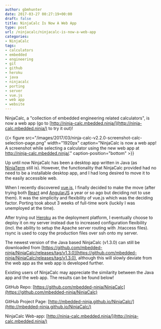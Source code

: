 ```yaml
---
author: gbmhunter
date: 2017-03-27 00:27:19+00:00
draft: false
title: NinjaCalc Is Now A Web App
type: post
url: /ninjacalc/ninjacalc-is-now-a-web-app
categories:
- NinjaCalc
tags:
- calculators
- embedded
- engineering
- git
- github
- heroku
- java
- ninjacalc
- porting
- server
- vue.js
- web app
- website
---
```


NinjaCalc, a "collection of embedded engineering related calculators", is now a web app (go to [http://ninja-calc.mbedded.ninja/](http://ninja-calc.mbedded.ninja/) to try it out)!


{{< figure src="/images/2017/03/ninja-calc-v2.2.0-screenshot-calc-selection-page.png" width="1920px" caption="NinjaCalc is now a web app! A screenshot while selecting a calculator using the new web app at http://ninja-calc.mbedded.ninja/." caption-position="bottom" >}}


Up until now NinjaCalc has been a desktop app written in Java (as [NinjaTerm](http://mbedded-ninja.github.io/NinjaTerm/) still is). However, the functionality that NinjaCalc provided had no need to be a installable desktop app, and I had long desired to move it to the easily accessible web.




When I recently discovered [vue.js](https://vuejs.org/), I finally decided to make the move (after trying both [React](https://facebook.github.io/react/) and [AngularJS](https://angularjs.org/) a year or so ago but deciding not to use them). It was the simplicity and flexibility of vue.js which was the deciding factor. Porting took about 3 weeks of full-time work (luckily I was unemployed at the time).




After trying out [Heroku](https://www.heroku.com/) as the deployment platform, I eventually choose to deploy it on my server instead due to increased configuration flexibility (incl. the ability to setup the Apache server routing with .htaccess files). rsync is used to copy the production files over ssh onto my server.




The newest version of the Java based NinjaCalc (v1.3.0) can still be downloaded from [https://github.com/mbedded-ninja/NinjaCalc/releases/tag/v1.3.0](https://github.com/mbedded-ninja/NinjaCalc/releases/tag/v1.3.0), although this will slowly deviate from the web app as the web app is developed further.




Existing users of NinjaCalc may appreciate the similarity between the Java app and the web app. The results can be found below!




GitHub Repo: [https://github.com/mbedded-ninja/NinjaCalc](https://github.com/mbedded-ninja/NinjaCalc)  

 GitHub Project Page: [http://mbedded-ninja.github.io/NinjaCalc/](http://mbedded-ninja.github.io/NinjaCalc/)  

 NinjaCalc Web-app: [http://ninja-calc.mbedded.ninja/](http://ninja-calc.mbedded.ninja/)
